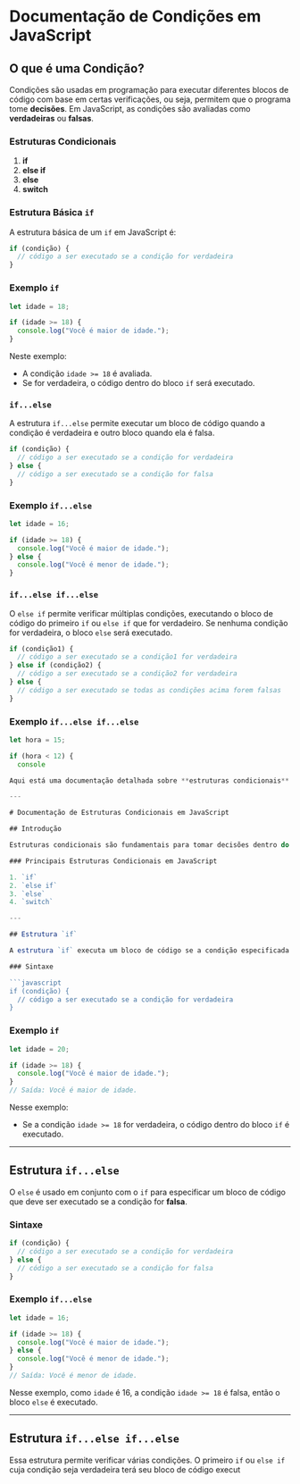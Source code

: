 # Documentação de Condições em JavaScript


## O que é uma Condição?

Condições são usadas em programação para executar diferentes blocos de código com base em certas verificações, ou seja, permitem que o programa tome **decisões**. Em JavaScript, as condições são avaliadas como **verdadeiras** ou **falsas**.

### Estruturas Condicionais

1. **if**
2. **else if**
3. **else**
4. **switch**

### Estrutura Básica `if`

A estrutura básica de um `if` em JavaScript é:

```jsx
if (condição) {
  // código a ser executado se a condição for verdadeira
}

```

### Exemplo `if`

```jsx
let idade = 18;

if (idade >= 18) {
  console.log("Você é maior de idade.");
}

```

Neste exemplo:

- A condição `idade >= 18` é avaliada.
- Se for verdadeira, o código dentro do bloco `if` será executado.

### `if...else`

A estrutura `if...else` permite executar um bloco de código quando a condição é verdadeira e outro bloco quando ela é falsa.

```jsx
if (condição) {
  // código a ser executado se a condição for verdadeira
} else {
  // código a ser executado se a condição for falsa
}

```

### Exemplo `if...else`

```jsx
let idade = 16;

if (idade >= 18) {
  console.log("Você é maior de idade.");
} else {
  console.log("Você é menor de idade.");
}

```

### `if...else if...else`

O `else if` permite verificar múltiplas condições, executando o bloco de código do primeiro `if` ou `else if` que for verdadeiro. Se nenhuma condição for verdadeira, o bloco `else` será executado.

```jsx
if (condição1) {
  // código a ser executado se a condição1 for verdadeira
} else if (condição2) {
  // código a ser executado se a condição2 for verdadeira
} else {
  // código a ser executado se todas as condições acima forem falsas
}

```

### Exemplo `if...else if...else`

```jsx
let hora = 15;

if (hora < 12) {
  console

Aqui está uma documentação detalhada sobre **estruturas condicionais** em JavaScript.

---

# Documentação de Estruturas Condicionais em JavaScript

## Introdução

Estruturas condicionais são fundamentais para tomar decisões dentro do código. Elas permitem que determinadas partes do código sejam executadas com base em condições específicas, o que possibilita a criação de programas dinâmicos e interativos.

### Principais Estruturas Condicionais em JavaScript

1. `if`
2. `else if`
3. `else`
4. `switch`

---

## Estrutura `if`

A estrutura `if` executa um bloco de código se a condição especificada for **verdadeira**.

### Sintaxe

```javascript
if (condição) {
  // código a ser executado se a condição for verdadeira
}

```

### Exemplo `if`

```jsx
let idade = 20;

if (idade >= 18) {
  console.log("Você é maior de idade.");
}
// Saída: Você é maior de idade.

```

Nesse exemplo:

- Se a condição `idade >= 18` for verdadeira, o código dentro do bloco `if` é executado.

---

## Estrutura `if...else`

O `else` é usado em conjunto com o `if` para especificar um bloco de código que deve ser executado se a condição for **falsa**.

### Sintaxe

```jsx
if (condição) {
  // código a ser executado se a condição for verdadeira
} else {
  // código a ser executado se a condição for falsa
}

```

### Exemplo `if...else`

```jsx
let idade = 16;

if (idade >= 18) {
  console.log("Você é maior de idade.");
} else {
  console.log("Você é menor de idade.");
}
// Saída: Você é menor de idade.

```

Nesse exemplo, como `idade` é 16, a condição `idade >= 18` é falsa, então o bloco `else` é executado.

---

## Estrutura `if...else if...else`

Essa estrutura permite verificar várias condições. O primeiro `if` ou `else if` cuja condição seja verdadeira terá seu bloco de código execut
